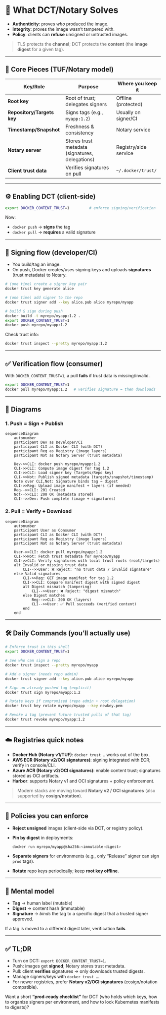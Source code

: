 # 🔞 What DCT/Notary Solves

- **Authenticity**: proves _who_ produced the image.
- **Integrity**: proves the image wasn’t tampered with.
- **Policy**: clients can **refuse** unsigned or untrusted images.

> TLS protects the **channel**; DCT protects the **content** (the **image digest** for a given tag).

---

## 🧩 Core Pieces (TUF/Notary model)

| Key/Role                   | Purpose                                         | Where you keep it     |
| -------------------------- | ----------------------------------------------- | --------------------- |
| **Root key**               | Root of trust; delegates signers                | Offline (protected)   |
| **Repository/Targets key** | Signs tags (e.g., `myapp:1.2`)                  | Usually on signer/CI  |
| **Timestamp/Snapshot**     | Freshness & consistency                         | Notary service        |
| **Notary server**          | Stores trust metadata (signatures, delegations) | Registry/side service |
| **Client trust data**      | Verifies signatures on pull                     | `~/.docker/trust/`    |

---

## ⚙️ Enabling DCT (client-side)

```bash
export DOCKER_CONTENT_TRUST=1         # enforce signing/verification
```

Now:

- `docker push` → **signs** the tag
- `docker pull` → **requires** a valid signature

---

## 🔏 Signing flow (developer/CI)

- You build/tag an image.
- On push, Docker creates/uses signing keys and uploads **signatures** (trust metadata) to Notary.

```bash
# (one time) create a signer key pair
docker trust key generate alice

# (one time) add signer to the repo
docker trust signer add --key alice.pub alice myrepo/myapp

# build & sign during push
docker build -t myrepo/myapp:1.2 .
export DOCKER_CONTENT_TRUST=1
docker push myrepo/myapp:1.2
```

Check trust info:

```bash
docker trust inspect --pretty myrepo/myapp:1.2
```

---

## ✅ Verification flow (consumer)

With `DOCKER_CONTENT_TRUST=1`, a pull **fails** if trust data is missing/invalid.

```bash
export DOCKER_CONTENT_TRUST=1
docker pull myrepo/myapp:1.2   # verifies signature → then downloads
```

---

## 🧠 Diagrams

### 1. Push = **Sign + Publish**

```mermaid
sequenceDiagram
    autonumber
    participant Dev as Developer/CI
    participant CLI as Docker CLI (with DCT)
    participant Reg as Registry (image layers)
    participant Not as Notary Server (trust metadata)

    Dev->>CLI: docker push myrepo/myapp:1.2
    CLI->>CLI: Compute image digest for tag 1.2
    CLI->>CLI: Load signer key (Targets/Repo key)
    CLI->>Not: Publish signed metadata (targets/snapshot/timestamp)
    Note over CLI,Not: Signature binds tag → digest
    CLI->>Reg: Upload image manifest + layers (if needed)
    Reg-->>CLI: 201 Created
    Not-->>CLI: 200 OK (metadata stored)
    CLI-->>Dev: Push complete (image + signatures)
```

### 2. Pull = **Verify + Download**

```mermaid
sequenceDiagram
    autonumber
    participant User as Consumer
    participant CLI as Docker CLI (with DCT)
    participant Reg as Registry (image layers)
    participant Not as Notary Server (trust metadata)

    User->>CLI: docker pull myrepo/myapp:1.2
    CLI->>Not: Fetch trust metadata for myrepo/myapp
    CLI->>CLI: Verify signatures with local trust roots (root/targets)
    alt Invalid or missing trust data
        CLI-->>User: ❌ Reject: "no trust data / invalid signature"
    else Valid signatures
        CLI->>Reg: GET image manifest for tag 1.2
        CLI->>CLI: Compare manifest digest with signed digest
        alt Digest mismatch (tampering)
            CLI-->>User: ❌ Reject: "digest mismatch"
        else Digest matches
            Reg-->>CLI: 200 OK (layers)
            CLI-->>User: ✅ Pull succeeds (verified content)
        end
    end
```

---

## 🛠️ Daily Commands (you’ll actually use)

```bash
# Enforce trust in this shell
export DOCKER_CONTENT_TRUST=1

# See who can sign a repo
docker trust inspect --pretty myrepo/myapp

# Add a signer (needs repo admin)
docker trust signer add --key alice.pub alice myrepo/myapp

# Sign an already-pushed tag (explicit)
docker trust sign myrepo/myapp:1.2

# Rotate keys if compromised (repo admin + root delegation)
docker trust key rotate myrepo/myapp --key newkey.pem

# Revoke a tag (prevent future trusted pulls of that tag)
docker trust revoke myrepo/myapp:1.2
```

---

## ☁️ Registries quick notes

- **Docker Hub (Notary v1/TUF)**: `docker trust …` works out of the box.
- **AWS ECR (Notary v2/OCI signatures)**: signing integrated with ECR; verify in console/CLI.
- **Azure ACR (Notary v2/OCI signatures)**: enable content trust; signatures stored as OCI artifacts.
- **Harbor**: supports Notary v1 and OCI signatures + policy enforcement.

> Modern stacks are moving toward **Notary v2 / OCI signatures** (also supported by **cosign/notation**).

---

## 🧾 Policies you can enforce

- **Reject unsigned** images (client-side via DCT, or registry policy).
- **Pin by digest** in deployments:

  ```bash
  docker run myrepo/myapp@sha256:<immutable-digest>
  ```

- **Separate signers** for environments (e.g., only “Release” signer can sign `prod` tags).
- **Rotate** repo keys periodically; keep **root key offline**.

---

## 🧠 Mental model

- **Tag** → human label (mutable)
- **Digest** → content hash (immutable)
- **Signature** → _binds_ the tag to a specific digest that a trusted signer approved.

If a tag is moved to a different digest later, verification **fails**.

---

## ✅ TL;DR

- Turn on DCT: `export DOCKER_CONTENT_TRUST=1`.
- Push: images get **signed**; Notary stores trust metadata.
- Pull: client **verifies** signatures → only downloads trusted digests.
- Manage signers/keys with `docker trust …`.
- For newer registries, prefer **Notary v2/OCI signatures** (cosign/notation compatible).

Want a short **“prod-ready checklist”** for DCT (who holds which keys, how to organize signers per environment, and how to lock Kubernetes manifests to digests)?
